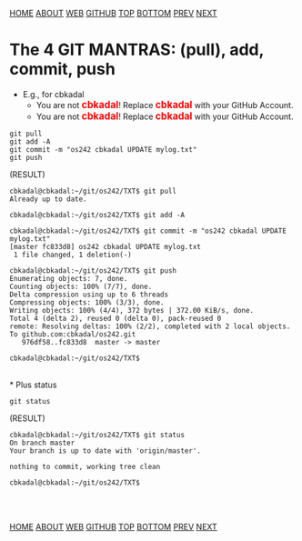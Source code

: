 ---
---
[HOME](index.md)
[ABOUT](README.md)
[WEB](https://osp4diss.vlsm.org/)
[GITHUB](https://github.com/os2xx/osp4diss)
[TOP](#)
[BOTTOM](#endofpage)
[PREV](osp-114.md)
[NEXT](index.md#idx05)

# The 4 GIT MANTRAS: (pull), add, commit, push

* E.g., for cbkadal
  * You are not <span style="color:red; font-weight:bold; font-size:larger;">cbkadal</span>!
    Replace <span style="color:red; font-weight:bold; font-size:larger;">cbkadal</span>
    with your GitHub Account.
  * You are not <span style="color:red; font-weight:bold; font-size:larger;">cbkadal</span>!
    Replace <span style="color:red; font-weight:bold; font-size:larger;">cbkadal</span>
    with your GitHub Account.

```
git pull
git add -A
git commit -m "os242 cbkadal UPDATE mylog.txt"
git push

```


(RESULT)
```
cbkadal@cbkadal:~/git/os242/TXT$ git pull
Already up to date.

cbkadal@cbkadal:~/git/os242/TXT$ git add -A

cbkadal@cbkadal:~/git/os242/TXT$ git commit -m "os242 cbkadal UPDATE mylog.txt"
[master fc833d8] os242 cbkadal UPDATE mylog.txt
 1 file changed, 1 deletion(-)

cbkadal@cbkadal:~/git/os242/TXT$ git push
Enumerating objects: 7, done.
Counting objects: 100% (7/7), done.
Delta compression using up to 6 threads
Compressing objects: 100% (3/3), done.
Writing objects: 100% (4/4), 372 bytes | 372.00 KiB/s, done.
Total 4 (delta 2), reused 0 (delta 0), pack-reused 0
remote: Resolving deltas: 100% (2/2), completed with 2 local objects.
To github.com:cbkadal/os242.git
   976df58..fc833d8  master -> master

cbkadal@cbkadal:~/git/os242/TXT$

```

<br>
* Plus status

```
git status

```

(RESULT)
```
cbkadal@cbkadal:~/git/os242/TXT$ git status
On branch master
Your branch is up to date with 'origin/master'.

nothing to commit, working tree clean

cbkadal@cbkadal:~/git/os242/TXT$

```


<br id="endofpage"><br>

[HOME](index.md)
[ABOUT](README.md)
[WEB](https://osp4diss.vlsm.org/)
[GITHUB](https://github.com/os2xx/osp4diss)
[TOP](#)
[BOTTOM](#endofpage)
[PREV](osp-113.md)
[NEXT](index.md#idx05)

